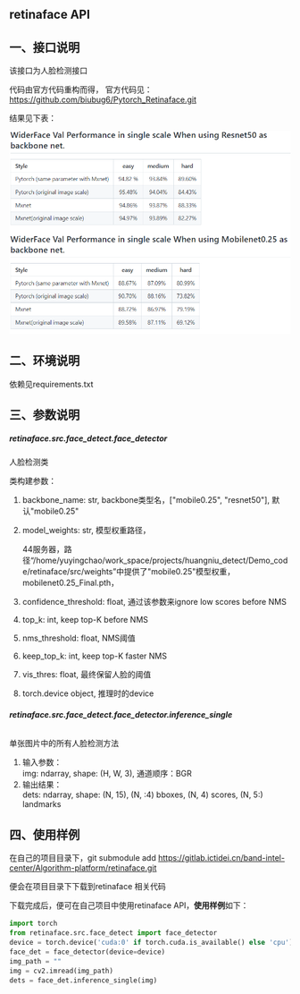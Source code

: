 

## retinaface API

## 一、接口说明

该接口为人脸检测接口

代码由官方代码重构而得，
官方代码见：https://github.com/biubug6/Pytorch_Retinaface.git

结果见下表：

![image-20211227173331193](./image-20211227173331193.png)

## 二、环境说明

依赖见requirements.txt

## 三、参数说明

##### **retinaface.src.face_detect.face_detector**

人脸检测类

类构建参数：

1. backbone_name: str, backbone类型名，["mobile0.25", "resnet50"], 默认"mobile0.25"

2. model_weights: str, 模型权重路径，

   44服务器，路径“/home/yuyingchao/work_space/projects/huangniu_detect/Demo_code/retinaface/src/weights”中提供了"mobile0.25"模型权重，mobilenet0.25_Final.pth，

3. confidence_threshold: float, 通过该参数来ignore low scores before NMS

4. top_k: int, keep top-K before NMS
5. nms_threshold: float, NMS阈值
6. keep_top_k: int, keep top-K faster NMS
7. vis_thres: float, 最终保留人脸的阈值
8. torch.device object, 推理时的device

###### **retinaface.src.face_detect.face_detector.inference_single**

单张图片中的所有人脸检测方法

1. 输入参数：<br>
   img: ndarray, shape: (H, W, 3), 通道顺序：BGR<br>
2. 输出结果：<br>
   dets: ndarray, shape: (N, 15), (N, :4) bboxes, (N, 4) scores, (N, 5:) landmarks<br>

## 四、使用样例

在自己的项目目录下，git submodule add  https://gitlab.ictidei.cn/band-intel-center/Algorithm-platform/retinaface.git

便会在项目目录下下载到retinaface 相关代码

下载完成后，便可在自己项目中使用retinaface API，**使用样例**如下：

```python
import torch
from retinaface.src.face_detect import face_detector
device = torch.device('cuda:0' if torch.cuda.is_available() else 'cpu')
face_det = face_detector(device=device)
img_path = ""
img = cv2.imread(img_path)
dets = face_det.inference_single(img)
```

